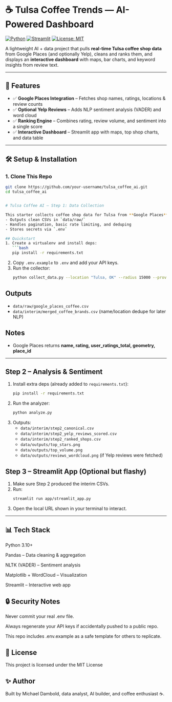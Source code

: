 # ☕ Tulsa Coffee Trends — AI-Powered Dashboard

[![Python](https://img.shields.io/badge/Python-3.10%2B-blue.svg)](https://www.python.org/)
[![Streamlit](https://img.shields.io/badge/Streamlit-1.37+-FF4B4B.svg)](https://streamlit.io)
[![License: MIT](https://img.shields.io/badge/License-MIT-green.svg)](LICENSE)

A lightweight AI + data project that pulls **real-time Tulsa coffee shop data** from Google Places (and optionally Yelp), cleans and ranks them, and displays an **interactive dashboard** with maps, bar charts, and keyword insights from review text.

---

## 🚀 Features

- ✅ **Google Places Integration** – Fetches shop names, ratings, locations & review counts  
- ✅ **Optional Yelp Reviews** – Adds NLP sentiment analysis (VADER) and word cloud  
- ✅ **Ranking Engine** – Combines rating, review volume, and sentiment into a single score  
- ✅ **Interactive Dashboard** – Streamlit app with maps, top shop charts, and data table  
---

## 🛠 Setup & Installation

### 1. Clone This Repo
```bash
git clone https://github.com/your-username/tulsa_coffee_ai.git
cd tulsa_coffee_ai


# Tulsa Coffee AI — Step 1: Data Collection

This starter collects coffee shop data for Tulsa from **Google Places** API.
- Outputs clean CSVs in `data/raw/`
- Handles pagination, basic rate limiting, and deduping
- Stores secrets via `.env`

## Quickstart
1. Create a virtualenv and install deps:
   ```bash
   pip install -r requirements.txt
   ```
2. Copy `.env.example` to `.env` and add your API keys.
3. Run the collector:
   ```bash
   python collect_data.py --location "Tulsa, OK" --radius 15000 --providers google yelp
   ```

## Outputs
- `data/raw/google_places_coffee.csv`
- `data/interim/merged_coffee_brands.csv` (name/location dedupe for later NLP)

## Notes
- Google Places returns **name, rating, user_ratings_total, geometry, place_id**
---

## Step 2 – Analysis & Sentiment

1. Install extra deps (already added to `requirements.txt`):
   ```bash
   pip install -r requirements.txt
   ```
2. Run the analyzer:
   ```bash
   python analyze.py
   ```
3. Outputs:
   - `data/interim/step2_canonical.csv`
   - `data/interim/step2_yelp_reviews_scored.csv`
   - `data/interim/step2_ranked_shops.csv`
   - `data/outputs/top_stars.png`
   - `data/outputs/top_volume.png`
   - `data/outputs/reviews_wordcloud.png` (if Yelp reviews were fetched)

## Step 3 – Streamlit App (Optional but flashy)
1. Make sure Step 2 produced the interim CSVs.
2. Run:
   ```bash
   streamlit run app/streamlit_app.py
   ```
3. Open the local URL shown in your terminal to interact.
---

## 📊 Tech Stack

Python 3.10+

Pandas – Data cleaning & aggregation

NLTK (VADER) – Sentiment analysis

Matplotlib + WordCloud – Visualization

Streamlit – Interactive web app

## 🔒 Security Notes

Never commit your real .env file.

Always regenerate your API keys if accidentally pushed to a public repo.

This repo includes .env.example as a safe template for others to replicate.

## 📄 License

This project is licensed under the MIT License

## ✨ Author

Built by Michael Dambold, data analyst, AI builder, and coffee enthusiast ☕.
